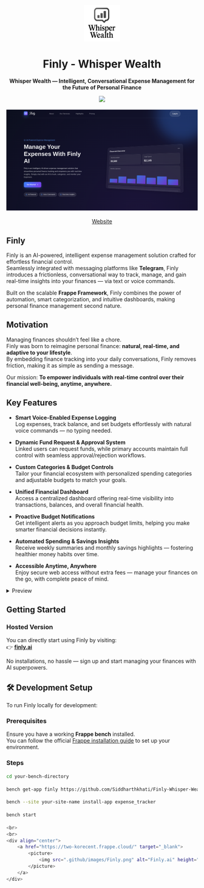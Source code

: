 <div align="center" markdown="1">
	<img src=".github/images/finly_whisper_wealth.png" width="96" height="96"/>
	<h1>Finly - Whisper Wealth</h1>

**Whisper Wealth — Intelligent, Conversational Expense Management for the Future of Personal Finance**
</div>

<div align="center">
	<a target="_blank" href="#license" title="License: MIT"><img src="https://img.shields.io/badge/License-MIT-success.svg"></a>
</div>
<br>
<div align="center">
	<img src=".github/images/hero-section.png" alt="Finly Hero Image" />
</div>
<br>
<div align="center">
    <a href="https://two-korecent.frappe.cloud/frontend/">Website</a>
</div>

## Finly

Finly is an AI-powered, intelligent expense management solution crafted for effortless financial control.  
Seamlessly integrated with messaging platforms like **Telegram**, Finly introduces a frictionless, conversational way to track, manage, and gain real-time insights into your finances — via text or voice commands.

Built on the scalable **Frappe Framework**, Finly combines the power of automation, smart categorization, and intuitive dashboards, making personal finance management second nature.

## Motivation

Managing finances shouldn’t feel like a chore.  
Finly was born to reimagine personal finance: **natural, real-time, and adaptive to your lifestyle**.  
By embedding finance tracking into your daily conversations, Finly removes friction, making it as simple as sending a message.

Our mission: **To empower individuals with real-time control over their financial well-being, anytime, anywhere.**

## Key Features

- **Smart Voice-Enabled Expense Logging**  
  Log expenses, track balance, and set budgets effortlessly with natural voice commands — no typing needed.

- **Dynamic Fund Request & Approval System**  
  Linked users can request funds, while primary accounts maintain full control with seamless approval/rejection workflows.

- **Custom Categories & Budget Controls**  
  Tailor your financial ecosystem with personalized spending categories and adjustable budgets to match your goals.

- **Unified Financial Dashboard**  
  Access a centralized dashboard offering real-time visibility into transactions, balances, and overall financial health.

- **Proactive Budget Notifications**  
  Get intelligent alerts as you approach budget limits, helping you make smarter financial decisions instantly.

- **Automated Spending & Savings Insights**  
  Receive weekly summaries and monthly savings highlights — fostering healthier money habits over time.

- **Accessible Anytime, Anywhere**  
  Enjoy secure web access without extra fees — manage your finances on the go, with complete peace of mind.

<details>
<summary>Preview</summary>

![Our Services](.github/images/our-services.png)
![Highlights](.github/images/highlights.png)
</details>

## Getting Started

### Hosted Version

You can directly start using Finly by visiting:  
👉 [**finly.ai**](https://two-korecent.frappe.cloud/frontend/)

No installations, no hassle — sign up and start managing your finances with AI superpowers.

## 🛠️ Development Setup

To run Finly locally for development:

### Prerequisites

Ensure you have a working **Frappe bench** installed.  
You can follow the official [Frappe installation guide](https://docs.frappe.io/framework/user/en/installation) to set up your environment.

### Steps

```bash
cd your-bench-directory

bench get-app finly https://github.com/Siddharthkhati/Finly-Whisper-Wealth.git

bench --site your-site-name install-app expense_tracker

bench start

<br>
<br>
<div align="center">
	<a href="https://two-korecent.frappe.cloud/" target="_blank">
		<picture>
			<img src=".github/images/Finly.png" alt="Finly.ai" height="96"/>
		</picture>
	</a>
</div>

